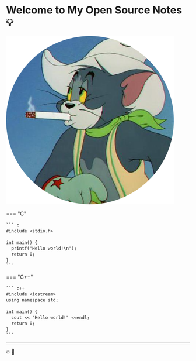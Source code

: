 # Welcome to My Open Source Notes :bulb:


![loading...](./images/dp-photoaidcom-cropped.jpeg)

=== "C"

    ``` c
    #include <stdio.h>

    int main() {
      printf("Hello world!\n");
      return 0;
    }
    ```

=== "C++"

    ``` c++
    #include <iostream>
    using namespace std;

    int main() {
      cout << "Hello world!" <<endl;
      return 0;
    }
    ```


---

🔥 🚀